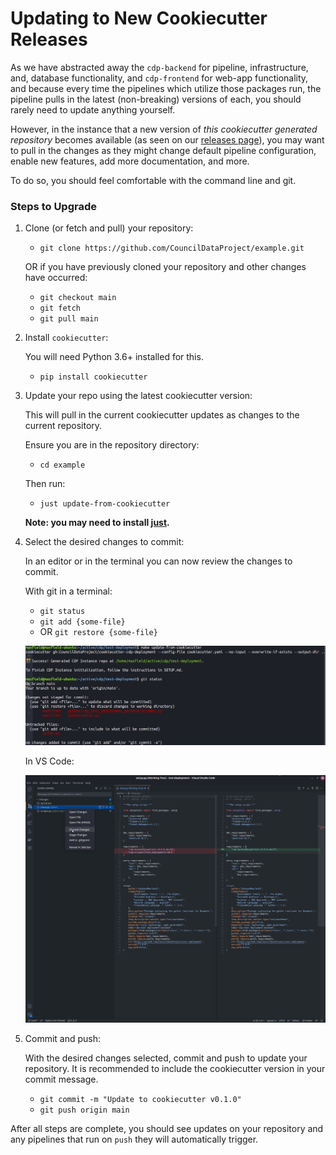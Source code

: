 # Updating to New Cookiecutter Releases

As we have abstracted away the `cdp-backend` for pipeline, infrastructure,
and, database functionality, and `cdp-frontend` for web-app functionality,
and because every time the pipelines which utilize those packages run, the
pipeline pulls in the latest (non-breaking) versions of each, you should
rarely need to update anything yourself.

However, in the instance that a new version of
_this cookiecutter generated repository_ becomes available
(as seen on our [releases page](https://github.com/CouncilDataProject/cookiecutter-cdp-deployment/releases)),
you may want to pull in the changes as they might change default pipeline configuration,
enable new features, add more documentation, and more.

To do so, you should feel comfortable with the command line and git.

### Steps to Upgrade

1. Clone (or fetch and pull) your repository:

    - `git clone https://github.com/CouncilDataProject/example.git`

    OR if you have previously cloned your repository and other changes have occurred:

    - `git checkout main`
    - `git fetch`
    - `git pull main`

2. Install `cookiecutter`:

    You will need Python 3.6+ installed for this.

    - `pip install cookiecutter`

3. Update your repo using the latest cookiecutter version:

    This will pull in the current cookiecutter updates as changes to the current
    repository.

    Ensure you are in the repository directory:

    - `cd example`

    Then run:

    - `just update-from-cookiecutter`

    **Note: you may need to install [just](https://github.com/casey/just#packages).**

4. Select the desired changes to commit:

    In an editor or in the terminal you can now review the changes to commit.

    With git in a terminal:

    - `git status`
    - `git add {some-file}`
    - OR `git restore {some-file}`

    ![screenshot of just update and resulting git status](./resources/update-and-git-status.png)

    In VS Code:

    ![screenshot of source control pane in vs code](./resources/vs-code-status.png)

5. Commit and push:

    With the desired changes selected, commit and push to update your repository.
    It is recommended to include the cookiecutter version in your commit message.

    - `git commit -m "Update to cookiecutter v0.1.0"`
    - `git push origin main`

After all steps are complete, you should see updates on your repository and
any pipelines that run on `push` they will automatically trigger.
